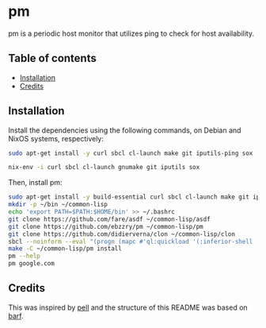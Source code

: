 pm
==

pm is a periodic host monitor that utilizes ping to check for host availability.

Table of contents
-----------------

- [Installation](#installation)
- [Credits](#credits)

<a name="installation">Installation</a>
---------------------------------------

Install the dependencies using the following commands, on Debian and NixOS systems, respectively:

```bash
sudo apt-get install -y curl sbcl cl-launch make git iputils-ping sox
```

```bash
nix-env -i curl sbcl cl-launch gnumake git iputils sox
```

Then, install pm:

```bash
sudo apt-get install -y build-essential curl sbcl cl-launch make git iputils-ping sox
mkdir -p ~/bin ~/common-lisp
echo 'export PATH=$PATH:$HOME/bin' >> ~/.bashrc
git clone https://github.com/fare/asdf ~/common-lisp/asdf
git clone https://github.com/ebzzry/pm ~/common-lisp/pm
git clone https://github.com/didierverna/clon ~/common-lisp/clon
sbcl --noinform --eval "(progn (mapc #'ql:quickload '(:inferior-shell :net.didierverna.clon :cl-launch :fare-utils :cl-scripting)) (sb-ext:exit))"
make -C ~/common-lisp/pm install
pm --help
pm google.com
```

<a name="credits">Credits</a>
-----------------------------

This was inspired by [pell](https://github.com/ebzzry/pell) and the structure of this README was
based on [barf](https://github.com/ebzzry/barf).
